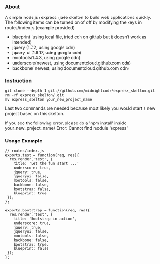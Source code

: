 ### About
A simple node.js+express+jade skelton to build web applications quickly. The following items can be turned on of off by modifying the keys in routes/index.js (example provided)

* blueprint (using local file, tried cdn on github but it doesn't work as intended)
* jquery (1.7.2, using google cdn)
* jquery-ui (1.8.17, using google cdn)
* mootools(1.4.3, using google cdn)
* underscore(newest, using documentcloud.github.com cdn)
* backbone( newest, using documentcloud.github.com cdn)



### Instruction
	git clone --depth 1 git://github.com/midnightcodr/express_skelton.git
	rm -rf express_skelton/.git
	mv express_skelton your_new_project_name	
Last two commands are needed because most likely you would start a new project based on this skelton.

If you see the following error, please do a 'npm install' inside your_new_project_name/
	Error: Cannot find module 'express'

### Usage Example
	// routes/index.js
	exports.test = function(req, res){
	  res.render('test', { 
		title: 'Let the fun start ...',
		underscore: true,
		jquery: true,
		jqueryui: false,
		mootools: false,
		backbone: false,
		bootstrap: false,
		blueprint: true
	 });
	};

	exports.bootstrap = function(req, res){
	  res.render('test', { 
		title: 'Bootstrap in action',
		underscore: true,
		jquery: true,
		jqueryui: false,
		mootools: false,
		backbone: false,
		bootstrap: true,
		blueprint: false
	 });
	};

